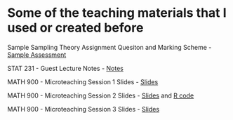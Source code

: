 # Some of the teaching materials that I used or created before

Sample Sampling Theory Assignment Quesiton and Marking Scheme - [Sample Assessment](Sample-Sampling-Theory-Assignment-Question-with-Grading-Scheme.pdf)

STAT 231 - Guest Lecture Notes - [Notes](STAT231-Guest-Lecture-Notes.pdf)

MATH 900 - Microteaching Session 1 Slides - [Slides](Microteaching-1-MATH900.pdf)

MATH 900 - Microteaching Session 2 Slides - [Slides](Microteaching-2-MATH900.pdf) and [R code](Microteaching-2-Visualizing-Mean-and-Variance.R)

MATH 900 - Microteaching Session 3 Slides - [Slides](Microteaching-3-MATH900.pdf)



